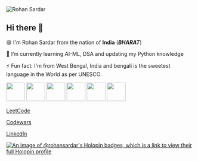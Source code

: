 <img src="https://github.com/RohanSardar/RohanSardar/assets/77870108/5e6b7c0a-1da7-41df-8577-f74931b55c54.png" alt="Rohan Sardar">

## Hi there 👋

😄 I'm Rohan Sardar from the nation of **India** (***BHARAT***)


🌱 I’m currently learning AI-ML, DSA and updating my Python knowledge


⚡ Fun fact: I'm from West Bengal, India and bengali is the sweetest language in the World as per UNESCO.

<img src="https://img.shields.io/badge/-logo?style=social&logo=scikit-learn&label=scikit-learn" height=50>
<img src="https://img.shields.io/badge/-logo?style=social&logo=tensorflow&label=TensorFlow" height=50>
<img src="https://img.shields.io/badge/-logo?style=social&logo=pytorch&label=PyTorch" height=50>
<img src="https://img.shields.io/badge/-logo?style=social&logo=numpy&label=NumPy" height=50>
<img src="https://img.shields.io/badge/-logo?style=social&logo=pandas&label=pandas" height=50>
<img src="https://img.shields.io/badge/-logo?style=social&logo=streamlit&label=Streamlit" height=50>



[LeetCode](https://leetcode.com/rohansardar/)

[Codewars](https://www.codewars.com/users/RohanSardar/badges/large)

[LinkedIn](https://www.linkedin.com/in/rohansardar/)


[![An image of @rohansardar's Holopin badges, which is a link to view their full Holopin profile](https://holopin.me/rohansardar)](https://holopin.io/@rohansardar)


<!--
**RohanSardar/RohanSardar** is a ✨ _special_ ✨ repository because its `README.md` (this file) appears on your GitHub profile.

Here are some ideas to get you started:

- 🔭 I’m currently working on ...
- 🌱 I’m currently learning ...
- 👯 I’m looking to collaborate on ...
- 🤔 I’m looking for help with ...
- 💬 Ask me about ...
- 📫 How to reach me: ...
- 😄 Pronouns: ...
- ⚡ Fun fact: ...
-->
